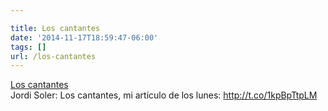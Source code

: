 ```yaml
---

title: Los cantantes
date: '2014-11-17T18:59:47-06:00'
tags: []
url: /los-cantantes
---
```

<a href="http://www.milenio.com/firmas/jordi_soler/cantantes_18_411138901.html">Los cantantes</a><br/>Jordi Soler: Los cantantes, mi artículo de los lunes: <a href="http://t.co/1kpBpTtpLM" target="_blank">http://t.co/1kpBpTtpLM</a>
